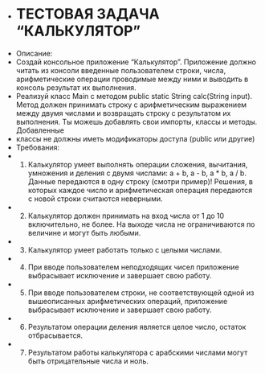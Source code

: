 + # ТЕСТОВАЯ ЗАДАЧА “КАЛЬКУЛЯТОР”
+ Описание:
+ Создай консольное приложение “Калькулятор”. Приложение должно читать из консоли введенные пользователем строки, числа, арифметические операции проводимые между ними и выводить в консоль результат их выполнения.
+ Реализуй класс Main с методом public static String calc(String input). Метод должен принимать строку с арифметическим выражением между двумя числами и возвращать строку с результатом их выполнения. Ты можешь добавлять свои импорты, классы и методы. Добавленные 
+ классы не должны иметь модификаторы доступа (public или другие)
+ Требования:
+ 1. Калькулятор умеет выполнять операции сложения, вычитания, умножения и деления с двумя числами: a + b, a - b, a * b, a / b. Данные передаются в одну строку (смотри пример)! Решения, в которых каждое число и арифметическая операция передаются с новой строки считаются неверными.
+ 2. Калькулятор должен принимать на вход числа от 1 до 10 включительно, не более. На выходе числа не ограничиваются по величине и могут быть любыми.
+ 3. Калькулятор умеет работать только с целыми числами.
+ 4. При вводе пользователем неподходящих чисел приложение выбрасывает исключение и завершает свою работу.
+ 5. При вводе пользователем строки, не соответствующей одной из вышеописанных арифметических операций, приложение выбрасывает исключение и завершает свою работу.
+ 6. Результатом операции деления является целое число, остаток отбрасывается. 
+ 7. Результатом работы калькулятора с арабскими числами могут быть отрицательные числа и ноль.
